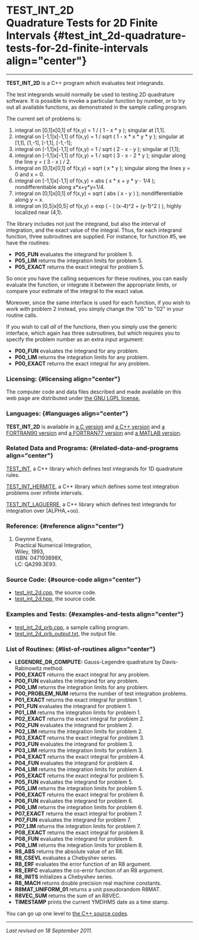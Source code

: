 TEST\_INT\_2D\
Quadrature Tests for 2D Finite Intervals {#test_int_2d-quadrature-tests-for-2d-finite-intervals align="center"}
========================================

------------------------------------------------------------------------

**TEST\_INT\_2D** is a C++ program which evaluates test integrands.

The test integrands would normally be used to testing 2D quadrature
software. It is possible to invoke a particular function by number, or
to try out all available functions, as demonstrated in the sample
calling program.

The current set of problems is:

1.  integral on \[0,1\]x\[0,1\] of f(x,y) = 1 / ( 1 - x \* y ); singular
    at \[1,1\].
2.  integral on \[-1,1\]x\[-1,1\] of f(x,y) = 1 / sqrt ( 1 - x \* x \*
    y \* y ); singular at \[1,1\], \[1,-1\], \[-1,1\], \[-1,-1\];
3.  integral on \[-1,1\]x\[-1,1\] of f(x,y) = 1 / sqrt ( 2 - x - y );
    singular at \[1,1\];
4.  integral on \[-1,1\]x\[-1,1\] of f(x,y) = 1 / sqrt ( 3 - x - 2 \* y
    ); singular along the line y = ( 3 - x ) / 2.
5.  integral on \[0,1\]x\[0,1\] of f(x,y) = sqrt ( x \* y ); singular
    along the lines y = 0 and x = 0.
6.  integral on \[-1,1\]x\[-1,1\] of f(x,y) = abs ( x \* x + y \* y -
    1/4 ); nondifferentiable along x\*x+y\*y=1/4.
7.  integral on \[0,1\]x\[0,1\] of f(x,y) = sqrt ( abs ( x - y ) );
    nondifferentiable along y = x.
8.  integral on \[0,5\]x\[0,5\] of f(x,y) = exp ( - ( (x-4)\^2 +
    (y-1)\^2 ) ), highly localized near (4,1).

The library includes not just the integrand, but also the interval of
integration, and the exact value of the integral. Thus, for each
integrand function, three subroutines are supplied. For instance, for
function \#5, we have the routines:

-   **P05\_FUN** evaluates the integrand for problem 5.
-   **P05\_LIM** returns the integration limits for problem 5.
-   **P05\_EXACT** returns the exact integral for problem 5.

So once you have the calling sequences for these routines, you can
easily evaluate the function, or integrate it between the appropriate
limits, or compare your estimate of the integral to the exact value.

Moreover, since the same interface is used for each function, if you
wish to work with problem 2 instead, you simply change the "05" to "02"
in your routine calls.

If you wish to call *all* of the functions, then you simply use the
generic interface, which again has three subroutines, but which requires
you to specify the problem number as an extra input argument:

-   **P00\_FUN** evaluates the integrand for any problem.
-   **P00\_LIM** returns the integration limits for any problem.
-   **P00\_EXACT** returns the exact integral for any problem.

### Licensing: {#licensing align="center"}

The computer code and data files described and made available on this
web page are distributed under [the GNU LGPL
license.](../../txt/gnu_lgpl.txt)

### Languages: {#languages align="center"}

**TEST\_INT\_2D** is available in [a C
version](../../c_src/test_int_2d/test_int_2d.html) and [a C++
version](../../cpp_src/test_int_2d/test_int_2d.html) and [a FORTRAN90
version](../../f_src/test_int_2d/test_int_2d.html) and [a FORTRAN77
version](../../f77_src/test_int_2d/test_int_2d.html) and [a MATLAB
version](../../m_src/test_int_2d/test_int_2d.html).

### Related Data and Programs: {#related-data-and-programs align="center"}

[TEST\_INT](../../cpp_src/test_int/test_int.html), a C++ library which
defines test integrands for 1D quadrature rules.

[TEST\_INT\_HERMITE](../../cpp_src/test_int_hermite/test_int_hermite.html),
a C++ library which defines some test integration problems over infinite
intervals.

[TEST\_INT\_LAGUERRE](../../cpp_src/test_int_laguerre/test_int_laguerre.html),
a C++ library which defines test integrands for integration over
\[ALPHA,+oo).

### Reference: {#reference align="center"}

1.  Gwynne Evans,\
    Practical Numerical Integration,\
    Wiley, 1993,\
    ISBN: 047193898X,\
    LC: QA299.3E93.

### Source Code: {#source-code align="center"}

-   [test\_int\_2d.cpp](test_int_2d.cpp), the source code.
-   [test\_int\_2d.hpp](test_int_2d.hpp), the source code.

### Examples and Tests: {#examples-and-tests align="center"}

-   [test\_int\_2d\_prb.cpp](test_int_2d_prb.cpp), a sample calling
    program.
-   [test\_int\_2d\_prb\_output.txt](test_int_2d_prb_output.txt), the
    output file.

### List of Routines: {#list-of-routines align="center"}

-   **LEGENDRE\_DR\_COMPUTE:** Gauss-Legendre quadrature by
    Davis-Rabinowitz method.
-   **P00\_EXACT** returns the exact integral for any problem.
-   **P00\_FUN** evaluates the integrand for any problem.
-   **P00\_LIM** returns the integration limits for any problem.
-   **P00\_PROBLEM\_NUM** returns the number of test integration
    problems.
-   **P01\_EXACT** returns the exact integral for problem 1.
-   **P01\_FUN** evaluates the integrand for problem 1.
-   **P01\_LIM** returns the integration limits for problem 1.
-   **P02\_EXACT** returns the exact integral for problem 2.
-   **P02\_FUN** evaluates the integrand for problem 2.
-   **P02\_LIM** returns the integration limits for problem 2.
-   **P03\_EXACT** returns the exact integral for problem 3.
-   **P03\_FUN** evaluates the integrand for problem 3.
-   **P03\_LIM** returns the integration limits for problem 3.
-   **P04\_EXACT** returns the exact integral for problem 4.
-   **P04\_FUN** evaluates the integrand for problem 4.
-   **P04\_LIM** returns the integration limits for problem 4.
-   **P05\_EXACT** returns the exact integral for problem 5.
-   **P05\_FUN** evaluates the integrand for problem 5.
-   **P05\_LIM** returns the integration limits for problem 5.
-   **P06\_EXACT** returns the exact integral for problem 6.
-   **P06\_FUN** evaluates the integrand for problem 6.
-   **P06\_LIM** returns the integration limits for problem 6.
-   **P07\_EXACT** returns the exact integral for problem 7.
-   **P07\_FUN** evaluates the integrand for problem 7.
-   **P07\_LIM** returns the integration limits for problem 7.
-   **P08\_EXACT** returns the exact integral for problem 8.
-   **P08\_FUN** evaluates the integrand for problem 8.
-   **P08\_LIM** returns the integration limits for problem 8.
-   **R8\_ABS** returns the absolute value of an R8.
-   **R8\_CSEVL** evaluates a Chebyshev series.
-   **R8\_ERF** evaluates the error function of an R8 argument.
-   **R8\_ERFC** evaluates the co-error function of an R8 argument.
-   **R8\_INITS** initializes a Chebyshev series.
-   **R8\_MACH** returns double precision real machine constants.
-   **R8MAT\_UNIFORM\_01** returns a unit pseudorandom R8MAT.
-   **R8VEC\_SUM** returns the sum of an R8VEC.
-   **TIMESTAMP** prints the current YMDHMS date as a time stamp.

You can go up one level to [the C++ source codes](../cpp_src.html).

------------------------------------------------------------------------

*Last revised on 18 September 2011.*
